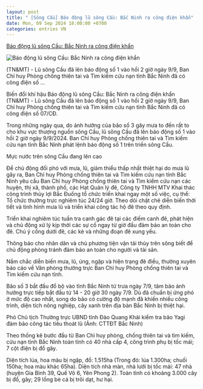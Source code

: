 ```yaml
---
layout: post
title: " [Sông Cầu] Báo động lũ sông Cầu: Bắc Ninh ra công điện khẩn"
date: Mon, 09 Sep 2024 18:00:00 +0700
categories: entries VN
---
```

[Báo động lũ sông Cầu: Bắc Ninh ra công điện khẩn](https://baotainguyenmoitruong.vn/bao-dong-lu-song-cau-bac-ninh-ra-cong-dien-khan-379590.html)

![Báo động lũ sông Cầu: Bắc Ninh ra công điện khẩn](https://btnmt.1cdn.vn/thumbs/1200x630/2024/09/09/281744425_1028462194.jpg)

(TN&MT) - Lũ sông Cầu đã lên báo động số 1 vào hồi 2 giờ ngày 9/9, Ban Chỉ huy Phòng chống thiên tai và Tìm kiếm cứu nạn tỉnh Bắc Ninh đã có công điện số ...

Biến đổi khí hậu Báo động lũ sông Cầu: Bắc Ninh ra công điện khẩn (TN&MT) - Lũ sông Cầu đã lên báo động số 1 vào hồi 2 giờ ngày 9/9, Ban Chỉ huy Phòng chống thiên tai và Tìm kiếm cứu nạn tỉnh Bắc Ninh đã có công điện số 07/CĐ.

Trong những ngày qua, do ảnh hưởng của bão số 3 gây mưa to đến rất to cho khu vực thượng nguồn sông Cầu, lũ sông Cầu đã lên báo động số 1 vào hồi 2 giờ ngày 9/9/2024. Ban Chỉ huy Phòng chống thiên tai và Tìm kiếm cứu nạn tỉnh Bắc Ninh phát lệnh báo động số 1 trên triền sông Cầu.

Mực nước trên sông Cầu đang lên cao

Để chủ động đối phó với mưa, lũ, giảm thiểu thấp nhất thiệt hại do mưa lũ gây ra, Ban Chỉ huy Phòng chống thiên tai và Tìm kiếm cứu nạn tỉnh Bắc Ninh yêu cầu Ban Chỉ huy Phòng chống thiên tai và Tìm kiếm cứu nạn các huyện, thị xã, thành phố, các Hạt Quản lý đê, Công ty TNHH MTV Khai thác công trình thủy lợi Bắc Đuống tổ chức triển khai ngay một số việc, cụ thể: Tổ chức thường trực nghiêm túc 24/24 giờ. Theo dõi chặt chẽ diễn biến thời tiết và tình hình mưa lũ và triển khai công tác hộ đê theo quy định.

Triển khai nghiêm túc tuần tra canh gác đê tại các điếm canh đê, phát hiện và chủ động xử lý kịp thời các sự cố ngay từ giờ đầu đảm bảo an toàn cho đê. Chú ý cống dưới đê, các kè và những đoạn đê xung yếu.

Thông báo cho nhân dân và chủ phương tiện vận tải thủy trên sông biết để chủ động phòng tránh đảm bảo an toàn cho người và tài sản.

Nắm chắc diễn biến mưa, lũ, úng, ngập và hiện trạng đê điều, thường xuyên báo cáo về Văn phòng thường trực Ban Chỉ huy Phòng chống thiên tai và Tìm kiếm cứu nạn tỉnh.

Bão số 3 bắt đầu đổ bộ vào tỉnh Bắc Ninh từ trưa ngày 7/9, tâm bão ảnh hưởng trực tiếp bắt đầu từ 14 - 20 giờ 30 ngày 7/9. Dù đã chuẩn bị ứng phó ở mức độ cao nhất, song do bão có cường độ mạnh đã khiến nhiều công trình, diện tích nông nghiệp, cây xanh trên địa bàn Bắc Ninh bị thiệt hại.

Phó Chủ tịch Thường trực UBND tỉnh Đào Quang Khải kiểm tra bão Yagi đảm bảo công tác tiêu thoát lũ (Ảnh: CTTĐT Bắc Ninh)

Theo thống kê bước đầu từ Ban Chỉ huy phòng, chống thiên tai và tìm kiếm, cứu nạn tỉnh Bắc Ninh toàn tỉnh có 40 nhà cấp 4, công trình phụ bị tốc mái; 7 cột điện bị đổ gãy.

Diện tích lúa, hoa màu bị ngập, đổ: 1.515ha (Trong đó: lúa 1.300ha; chuối 150ha; hoa màu khác 65ha). Diện tích nhà màn, nhà lưới bị tốc mái: 47 nhà (huyện Gia Bình 39, Quế Võ 6, Yên Phong 2). Toàn tỉnh có khoảng 3.000 cây bị đổ, gãy; 29 lồng bè cá bị trôi dạt, hư hại.

